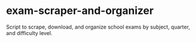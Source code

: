 # exam-scraper-and-organizer
 Script to scrape, download, and organize school exams by subject, quarter, and difficulty level.

